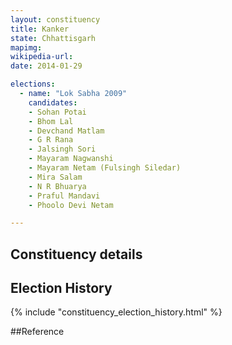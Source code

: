 ```yaml
---
layout: constituency
title: Kanker
state: Chhattisgarh
mapimg: 
wikipedia-url: 
date: 2014-01-29

elections: 
  - name: "Lok Sabha 2009"
    candidates: 
    - Sohan Potai 
    - Bhom Lal 
    - Devchand Matlam 
    - G R Rana 
    - Jalsingh Sori 
    - Mayaram Nagwanshi 
    - Mayaram Netam (Fulsingh Siledar) 
    - Mira Salam 
    - N R Bhuarya 
    - Praful Mandavi 
    - Phoolo Devi Netam 

---
```

## Constituency details


## Election History
{% include "constituency_election_history.html" %}

##Reference
